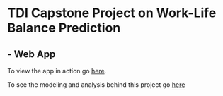 # TDI Capstone Project on Work-Life Balance Prediction
## - Web App 

To view the app in action go [here](https://wlbalanceapp-837438.herokuapp.com).

To see the modeling and analysis behind this project go [here](https://github.com/jzmnd/TDICapstoneProject)
